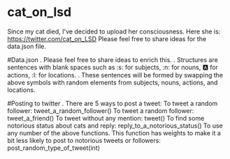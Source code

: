 # cat_on_lsd

Since my cat died, I've decided to upload her consciousness. Here she is: https://twitter.com/cat_on_LSD
Please feel free to share ideas for the data.json file.

#Data.json
. Please feel free to share ideas to enrich this.
. Structures are sentences with blank spaces such as :s: for subjects, :n: for nouns, :a: for actions, :l: for locations.
. These sentences will be formed by swapping the above symbols with random elements from subjects, nouns, actions, and locations.

#Posting to twitter
. There are 5 ways to post a tweet:
    To tweet a random follower: tweet_a_random_follower()
    To tweet a random follower: tweet_a_friend()
    To tweet without any mention: tweet()
    To find some notorious status about cats and reply: reply_to_a_notorious_status()
    To use any number of the above functions. This function has weights to make it a bit less likely to post to notorious tweets or followers:      post_random_type_of_tweet(int)
